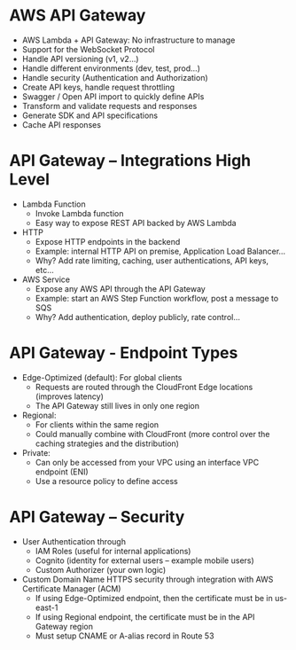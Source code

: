 # AWS API Gateway
- AWS Lambda + API Gateway: No infrastructure to manage
- Support for the WebSocket Protocol
- Handle API versioning (v1, v2…)
- Handle different environments (dev, test, prod…)
- Handle security (Authentication and Authorization)
- Create API keys, handle request throttling
- Swagger / Open API import to quickly define APIs
- Transform and validate requests and responses
- Generate SDK and API specifications
- Cache API responses

# API Gateway – Integrations High Level
- Lambda Function
    - Invoke Lambda function
    - Easy way to expose REST API backed by AWS Lambda
- HTTP
    - Expose HTTP endpoints in the backend
    - Example: internal HTTP API on premise, Application Load Balancer…
    - Why? Add rate limiting, caching, user authentications, API keys, etc…
- AWS Service
    - Expose any AWS API through the API Gateway
    - Example: start an AWS Step Function workflow, post a message to SQS
    - Why? Add authentication, deploy publicly, rate control…

# API Gateway - Endpoint Types
- Edge-Optimized (default): For global clients
    - Requests are routed through the CloudFront Edge locations (improves latency)
    - The API Gateway still lives in only one region
- Regional:
    - For clients within the same region
    - Could manually combine with CloudFront (more control over the caching
    strategies and the distribution)
- Private:
    - Can only be accessed from your VPC using an interface VPC endpoint (ENI)
    - Use a resource policy to define access

# API Gateway – Security
- User Authentication through
    - IAM Roles (useful for internal applications)
    - Cognito (identity for external users – example mobile users)
    - Custom Authorizer (your own logic)
- Custom Domain Name HTTPS security through integration with AWS
Certificate Manager (ACM)
    - If using Edge-Optimized endpoint, then the certificate must be in us-east-1
    - If using Regional endpoint, the certificate must be in the API Gateway region
    - Must setup CNAME or A-alias record in Route 53